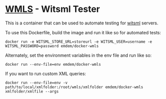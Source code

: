 [WMLS] - Witsml Tester
======================

This is a container that can be used to automate testing for [witsml] servers.

To use this Dockerfile, build the image and run it like so for automated tests:

    docker run -e WITSML_STORE_URL=storeurl -e WITSML_USER=username -e WITSML_PASSWORD=password emdem/docker-wmls 

Alternately, set the environment variables in the env file and run like so:

    docker run --env-file=env emdem/docker-wmls

If you want to run custom XML queries:

    docker run --env-file=env -v path/to/local/xmlfolder:/root/wmls/xmlfolder emdem/docker-wmls xmlfolder/xmlfile --args

[WMLS]: https://registry.hub.docker.com/u/emdem/docker-wmls/
[witsml]: http://www.energistics.org/drilling-completions-interventions/witsml-standards
